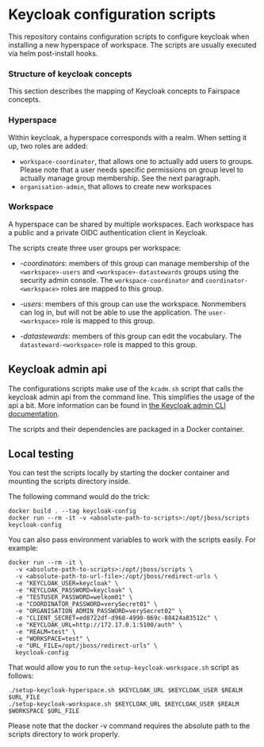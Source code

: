 # Keycloak configuration scripts

This repository contains configuration scripts to configure
keycloak when installing a new hyperspace of workspace.
The scripts are usually executed via helm post-install hooks.

### Structure of keycloak concepts
This section describes the mapping of Keycloak concepts to Fairspace concepts.

### Hyperspace
Within keycloak, a hyperspace corresponds with a realm. When setting it up, two roles are added:
* `workspace-coordinator`, that allows one to actually add
users to groups. Please note that a user needs specific permissions on group level
to actually manage group membership. See the next paragraph.
* `organisation-admin`, that allows to create new workspaces

### Workspace

A hyperspace can be shared by multiple workspaces. Each workspace has a public
and a private OIDC authentication client in Keycloak.

The scripts create three user groups per workspace:
* _<workspace>-coordinators_: members of this group can manage membership
  of the `<workspace>-users` and `<workspace>-datastewards` groups using the security admin
  console. The `workspace-coordinator` and `coordinator-<workspace>` roles are mapped to this
  group.

* _<workspace>-users_: members of this group can use the workspace. Nonmembers can
  log in, but will not be able to use the application. The `user-<workspace>` role is mapped
  to this group.

* _<workspace>-datastewards_: members of this group can edit the vocabulary. The
  `datasteward-<workspace>` role is mapped to this group.


## Keycloak admin api

The configurations scripts make use of the `kcadm.sh` script
that calls the keycloak admin api from the command line.
This simplifies the usage of the api a bit. More information can be
found in [the Keycloak admin CLI documentation](https://www.keycloak.org/docs/3.4/server_admin/#the-admin-cli).

The scripts and their dependencies are packaged in a Docker container.

## Local testing
You can test the scripts locally by starting the
docker container and mounting the scripts directory inside.

The following command would do the trick:

```
docker build . --tag keycloak-config
docker run --rm -it -v <absolute-path-to-scripts>:/opt/jboss/scripts keycloak-config
```

You can also pass environment variables to work with the scripts easily. For example:

```
docker run --rm -it \
  -v <absolute-path-to-scripts>:/opt/jboss/scripts \
  -v <absolute-path-to-url-file>:/opt/jboss/redirect-urls \
  -e "KEYCLOAK_USER=keycloak" \
  -e "KEYCLOAK_PASSWORD=keycloak" \
  -e "TESTUSER_PASSWORD=welkom01" \
  -e "COORDINATOR_PASSWORD=verySecret01" \
  -e "ORGANISATION_ADMIN_PASSWORD=verySecret02" \
  -e "CLIENT_SECRET=ed8722df-d968-4990-869c-88424a83512c" \
  -e "KEYCLOAK_URL=http://172.17.0.1:5100/auth" \
  -e "REALM=test" \
  -e "WORKSPACE=test" \
  -e "URL_FILE=/opt/jboss/redirect-urls" \
  keycloak-config
```

That would allow you to run the `setup-keycloak-workspace.sh` script as follows:

```
./setup-keycloak-hyperspace.sh $KEYCLOAK_URL $KEYCLOAK_USER $REALM $URL_FILE
./setup-keycloak-workspace.sh $KEYCLOAK_URL $KEYCLOAK_USER $REALM $WORKSPACE $URL_FILE
```

Please note that the docker -v command requires the absolute path to the scripts
directory to work properly.

  
